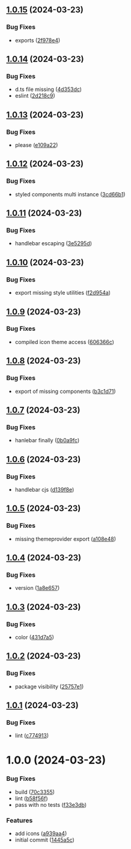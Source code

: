 ## [1.0.15](https://github.com/laureldaigneault/ezform/compare/v1.0.14...v1.0.15) (2024-03-23)


### Bug Fixes

* exports ([2f978e4](https://github.com/laureldaigneault/ezform/commit/2f978e4bef91976a38595fb689509e6b2e548759))

## [1.0.14](https://github.com/laureldaigneault/ezform/compare/v1.0.13...v1.0.14) (2024-03-23)


### Bug Fixes

* d.ts file missing ([4d353dc](https://github.com/laureldaigneault/ezform/commit/4d353dcf1ce0c7b7dabdf9ceab85ed4940468b7a))
* eslint ([2d218c9](https://github.com/laureldaigneault/ezform/commit/2d218c9c20863d49b96cd8a963e22c522749a632))

## [1.0.13](https://github.com/laureldaigneault/ezform/compare/v1.0.12...v1.0.13) (2024-03-23)


### Bug Fixes

* please ([e109a22](https://github.com/laureldaigneault/ezform/commit/e109a225a967ad38b423e21d7913e53b6a923af1))

## [1.0.12](https://github.com/laureldaigneault/ezform/compare/v1.0.11...v1.0.12) (2024-03-23)


### Bug Fixes

* styled components multi instance ([3cd66b1](https://github.com/laureldaigneault/ezform/commit/3cd66b18606c4c1aae3741e783ffbc6d0edd4bc4))

## [1.0.11](https://github.com/laureldaigneault/ezform/compare/v1.0.10...v1.0.11) (2024-03-23)


### Bug Fixes

* handlebar escaping ([3e5295d](https://github.com/laureldaigneault/ezform/commit/3e5295d426e14e44a6568959820929f310620697))

## [1.0.10](https://github.com/laureldaigneault/ezform/compare/v1.0.9...v1.0.10) (2024-03-23)


### Bug Fixes

* export missing style utilities ([f2d954a](https://github.com/laureldaigneault/ezform/commit/f2d954a93d73fdb3baa9f6bf3902df32d4a9742c))

## [1.0.9](https://github.com/laureldaigneault/ezform/compare/v1.0.8...v1.0.9) (2024-03-23)


### Bug Fixes

* compiled icon theme access ([606366c](https://github.com/laureldaigneault/ezform/commit/606366cb5a8c28fb86543aa2955f0fa7a2549294))

## [1.0.8](https://github.com/laureldaigneault/ezform/compare/v1.0.7...v1.0.8) (2024-03-23)


### Bug Fixes

* export of missing components ([b3c1d71](https://github.com/laureldaigneault/ezform/commit/b3c1d71ce1d7aea5a0d7ed2d6995e7f25b3687f2))

## [1.0.7](https://github.com/laureldaigneault/ezform/compare/v1.0.6...v1.0.7) (2024-03-23)


### Bug Fixes

* hanlebar finally ([0b0a9fc](https://github.com/laureldaigneault/ezform/commit/0b0a9fc37798cca1d95b867daec857d3570cf954))

## [1.0.6](https://github.com/laureldaigneault/ezform/compare/v1.0.5...v1.0.6) (2024-03-23)


### Bug Fixes

* handlebar cjs ([d139f8e](https://github.com/laureldaigneault/ezform/commit/d139f8eb258b0aee04c89242b21602547230b2a0))

## [1.0.5](https://github.com/laureldaigneault/ezform/compare/v1.0.4...v1.0.5) (2024-03-23)


### Bug Fixes

* missing themeprovider export ([a108e48](https://github.com/laureldaigneault/ezform/commit/a108e4851d60b323e9f9e344b0142364c0c30989))

## [1.0.4](https://github.com/laureldaigneault/ezform/compare/v1.0.3...v1.0.4) (2024-03-23)


### Bug Fixes

* version ([1a8e657](https://github.com/laureldaigneault/ezform/commit/1a8e657a01d2c51f707c8a697acd0fd63e2dadb6))

## [1.0.3](https://github.com/laureldaigneault/ezform/compare/v1.0.2...v1.0.3) (2024-03-23)


### Bug Fixes

* color ([431d7a5](https://github.com/laureldaigneault/ezform/commit/431d7a5be27fe3d37ffef8cb864d63ed1f5102ea))

## [1.0.2](https://github.com/laureldaigneault/ezform/compare/v1.0.1...v1.0.2) (2024-03-23)


### Bug Fixes

* package visibility ([25757e1](https://github.com/laureldaigneault/ezform/commit/25757e1aeaa0ffd80b65b2fdbd229abea7b6d8d0))

## [1.0.1](https://github.com/laureldaigneault/ezform/compare/v1.0.0...v1.0.1) (2024-03-23)


### Bug Fixes

* lint ([c774913](https://github.com/laureldaigneault/ezform/commit/c77491320367fc2eecaa07fb115715d849afb68a))

# 1.0.0 (2024-03-23)


### Bug Fixes

* build ([70c3355](https://github.com/laureldaigneault/ezform/commit/70c33558a98537d4d83320af94feab8737abfee9))
* lint ([b58f56f](https://github.com/laureldaigneault/ezform/commit/b58f56fed6257d60b52adefcf63b96f85f5e5c07))
* pass with no tests ([f33e3db](https://github.com/laureldaigneault/ezform/commit/f33e3db98251a4b3b3f34714fdf517a1690c25bd))


### Features

* add icons ([a939aa4](https://github.com/laureldaigneault/ezform/commit/a939aa4444e6cac4833c5d58daf4e439260b141d))
* initial commit ([1445a5c](https://github.com/laureldaigneault/ezform/commit/1445a5c86fd463bfbc6743c7b5057e8fe47b52bd))
